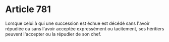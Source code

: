 # Article 781

Lorsque celui à qui une succession est échue est décédé sans l'avoir répudiée ou sans l'avoir acceptée expressément ou tacitement, ses héritiers peuvent l'accepter ou la répudier de son chef.